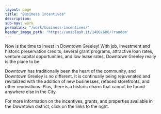 ```yaml
---
layout: page
title: "Business Incentives"
description:
sub-nav: work
permalink: "/work/business-incentives/"
header_image_path: 'https://unsplash.it/1400/600/?random'
---
```

Now is the time to invest in Downtown Greeley! With job, investment and historic preservation credits, several grant programs, attractive loan rates, venture capital opportunities, and low lease rates, Downtown Greeley really is the place to be.

Downtown has traditionally been the heart of the community, and Downtown Greeley is no different. It is continually being rejuvenated and revitalized with the addition of new businesses, refaced storefronts, and other renovations. Plus, there is a historic charm that cannot be found anywhere else in the City.

For more information on the incentives, grants, and properties available in the Downtown district, click on the links to the right.
